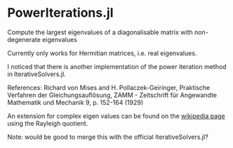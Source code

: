 # PowerIterations.jl
Compute the largest eigenvalues of a diagonalisable matrix with non-degenerate eigenvalues

Currently only works for Hermitian matrices, i.e. real eigenvalues.

I noticed that there is another implementation of the power iteration method in IterativeSolvers.jl.

References:
Richard von Mises and H. Pollaczek-Geiringer, Praktische Verfahren der Gleichungsauflösung, ZAMM - Zeitschrift für Angewandte Mathematik und Mechanik 9, p. 152-164 (1929)

An extension for complex eigen values can be found on the [wikipedia page](https://en.wikipedia.org/wiki/Power_iteration) using the Rayleigh quotient.

Note: would be good to merge this with the official IterativeSolvers.jl?

